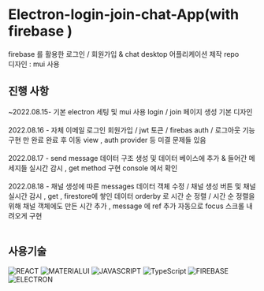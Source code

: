 # Electron-login-join-chat-App(with firebase )




firebase 를 활용한 로그인 / 회원가입  & chat  desktop 어플리케이션  제작 repo  <br>
디자인 : mui 사용 
<br>


## 진행 사항 
  ~2022.08.15- 기본 electron 세팅 및 mui 사용 login / join 페이지 생성 기본 디자인 <br><br>
2022.08.16 - 자체 이메일 로그인 회원가입 / jwt 토큰 / firebas auth / 로그아웃  기능 구현 만 완료  완료 후 이동 view  , auth provider 등 미결 문제들 있음 <br><br>
2022.08.17 - send message 데이터 구조 생성 및 데이터 베이스에 추가 & 들어간 메세지들 실시간 감시 , get method 구현 console 에서 확인 <br><br>
2022.08.18 - 채널 생성에 따른  messages 데이터 객체 수정 / 채널 생성 버튼 및 채널 실시간 감시 , get , firestore에 쌓인 데이터 orderby 로 시간 순 정렬 / 시간 순 정렬을 위해 채널 객체에도 만든 시간 추가  , message 에 ref 추가 자동으로 focus 스크롤 내려오게 구현 <br><br>




## 사용기술 
![REACT](https://img.shields.io/badge/-REACT-blue?style=plastic=?style=for-the-badge&logo=react)
![MATERIALUI](https://img.shields.io/badge/-MATERIALUI-black?style=plastic=?style=for-the-badge&logo=mui)
![JAVASCRIPT](https://img.shields.io/badge/-javascript-blue?style=plastic=?style=for-the-badge&logo=javascript)
![TypeScript](https://img.shields.io/badge/-typescript-black?style=plastic=?style=for-the-badge&logo=typescript)
![FIREBASE](https://img.shields.io/badge/-FIREBASE-blue?style=plastic=?style=for-the-badge&logo=firebase)
![ELECTRON](https://img.shields.io/badge/-ELECTRON-black?style=plastic=?style=for-the-badge&logo=electron)
